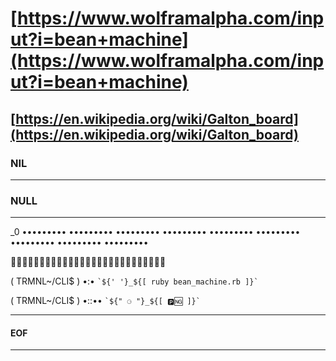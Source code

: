 # [https://www.wolframalpha.com/input?i=bean+machine](https://www.wolframalpha.com/input?i=bean+machine)

## [https://en.wikipedia.org/wiki/Galton_board](https://en.wikipedia.org/wiki/Galton_board)

### NIL

---------------------------------------------------------------------

### NULL

---------------------------------------------------------------------

_0 ••••••••• ••••••••• ••••••••• ••••••••• ••••••••• ••••••••• ••••••••• ••••••••• •••••••••

🍎🍎🍎🥝🥝🥝💙💙💙🍎🍎🍎🥝🥝🥝💙💙💙🍎🍎🍎🥝🥝🥝💙💙💙

( TRMNL~/CLI$ ) •:• `` `${' '}_${[ ruby bean_machine.rb ]}` ``

( TRMNL~/CLI$ ) •::•• `` `${" ⚆ "}_${[ 🅿️🆖 ]}` ``

---------------------------------------------------------------------

#### EOF

---------------------------------------------------------------------
